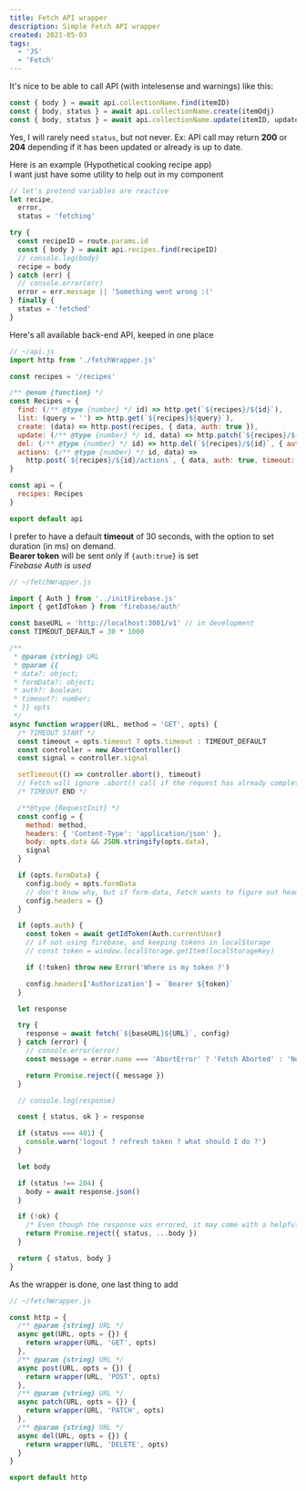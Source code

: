 ```yaml
---
title: Fetch API wrapper
description: Simple Fetch API wrapper
created: 2021-05-03
tags:
  - 'JS'
  - 'Fetch'
---
```


It's nice to be able to call API (with intelesense and warnings) like this:

```js
const { body } = await api.collectionName.find(itemID)
const { body, status } = await api.collectionName.create(itemOdj)
const { body, status } = await api.collectionName.update(itemID, updateObj)
```

Yes, I will rarely need `status`, but not never. Ex: API call may return **200** or **204** depending if it has been updated or already is up to date.

Here is an example (Hypothetical cooking recipe app)\
I want just have some utility to help out in my component

```js
// let's pretend variables are reactive
let recipe,
  error,
  status = 'fetching'

try {
  const recipeID = route.params.id
  const { body } = await api.recipes.find(recipeID)
  // console.log(body)
  recipe = body
} catch (err) {
  // console.error(err)
  error = err.message || 'Something went wrong :('
} finally {
  status = 'fetched'
}
```

Here's all available back-end API, keeped in one place

```js
// ~/api.js
import http from './fetchWrapper.js'

const recipes = '/recipes'

/** @enum {function} */
const Recipes = {
  find: (/** @type {number} */ id) => http.get(`${recipes}/${id}`),
  list: (query = '') => http.get(`${recipes}${query}`),
  create: (data) => http.post(recipes, { data, auth: true }),
  update: (/** @type {number} */ id, data) => http.patch(`${recipes}/${id}`, { data, auth: true }),
  del: (/** @type {number} */ id) => http.del(`${recipes}/${id}`, { auth: true }),
  actions: (/** @type {number} */ id, data) =>
    http.post(`${recipes}/${id}/actions`, { data, auth: true, timeout: 3 * 30 * 1000 })
}

const api = {
  recipes: Recipes
}

export default api
```

I prefer to have a default **timeout** of 30 seconds, with the option to set duration (in ms) on demand.\
**Bearer token** will be sent only if `{auth:true}` is set\
_Firebase Auth is used_

```js
// ~/fetchWrapper.js

import { Auth } from '../initFirebase.js'
import { getIdToken } from 'firebase/auth'

const baseURL = 'http://localhost:3001/v1' // in development
const TIMEOUT_DEFAULT = 30 * 1000

/**
 * @param {string} URL
 * @param {{
 * data?: object;
 * formData?: object;
 * auth?: boolean;
 * timeout?: number;
 * }} opts
 */
async function wrapper(URL, method = 'GET', opts) {
  /* TIMEOUT START */
  const timeout = opts.timeout ? opts.timeout : TIMEOUT_DEFAULT
  const controller = new AbortController()
  const signal = controller.signal

  setTimeout(() => controller.abort(), timeout)
  // Fetch will ignore .abort() call if the request has already completed
  /* TIMEOUT END */

  /**@type {RequestInit} */
  const config = {
    method: method,
    headers: { 'Content-Type': 'application/json' },
    body: opts.data && JSON.stringify(opts.data),
    signal
  }

  if (opts.formData) {
    config.body = opts.formData
    // don't know why, but if form-data, Fetch wants to figure out headers by itself
    config.headers = {}
  }

  if (opts.auth) {
    const token = await getIdToken(Auth.currentUser)
    // if not using firebase, and keeping tokens in localStorage
    // const token = window.localStorage.getItem(localStorageKey)

    if (!token) throw new Error('Where is my token ?')

    config.headers['Authorization'] = `Bearer ${token}`
  }

  let response

  try {
    response = await fetch(`${baseURL}${URL}`, config)
  } catch (error) {
    // console.error(error)
    const message = error.name === 'AbortError' ? 'Fetch Aborted' : 'Network Error'

    return Promise.reject({ message })
  }

  // console.log(response)

  const { status, ok } = response

  if (status === 401) {
    console.warn('logout ? refresh token ? what should I do ?')
  }

  let body

  if (status !== 204) {
    body = await response.json()
  }

  if (!ok) {
    /* Even though the response was errored, it may come with a helpful message, that's why body is returned with status*/
    return Promise.reject({ status, ...body })
  }

  return { status, body }
}
```

As the wrapper is done, one last thing to add

```js
// ~/fetchWrapper.js

const http = {
  /** @param {string} URL */
  async get(URL, opts = {}) {
    return wrapper(URL, 'GET', opts)
  },
  /** @param {string} URL */
  async post(URL, opts = {}) {
    return wrapper(URL, 'POST', opts)
  },
  /** @param {string} URL */
  async patch(URL, opts = {}) {
    return wrapper(URL, 'PATCH', opts)
  },
  /** @param {string} URL */
  async del(URL, opts = {}) {
    return wrapper(URL, 'DELETE', opts)
  }
}

export default http
```
